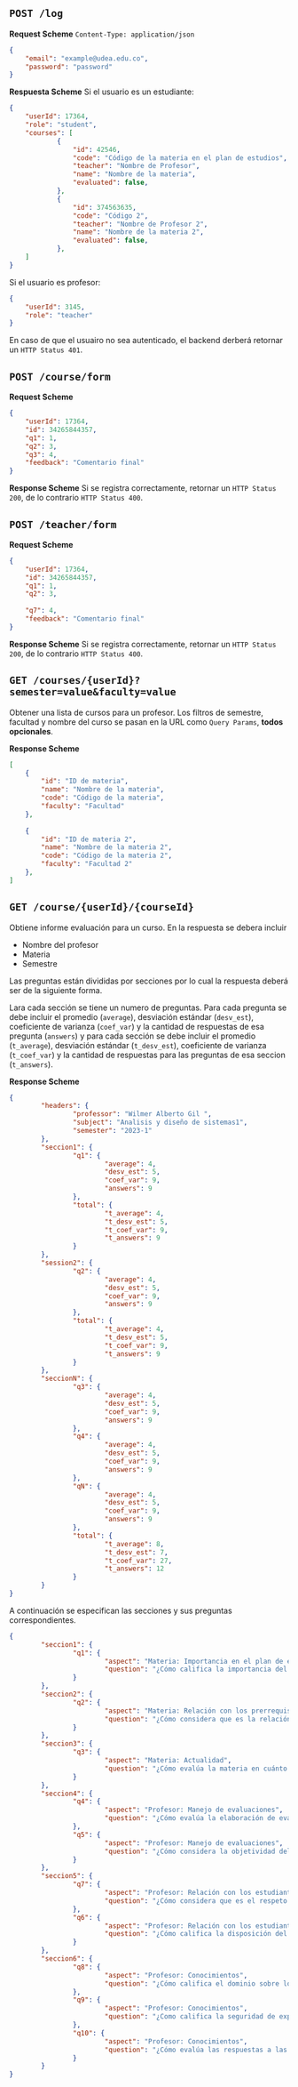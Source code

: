 
## `POST /log`

**Request Scheme**
`Content-Type: application/json`
```json
{
	"email": "example@udea.edu.co",
	"password": "password"
}
```
**Respuesta Scheme**
Si el usuario es un estudiante:
```json
{
	"userId": 17364,
	"role": "student",
	"courses": [
			{
				"id": 42546,
				"code": "Código de la materia en el plan de estudios",
				"teacher": "Nombre de Profesor",
				"name": "Nombre de la materia",
				"evaluated": false,
			},
			{
				"id": 374563635,
				"code": "Código 2",
				"teacher": "Nombre de Profesor 2",
				"name": "Nombre de la materia 2",
				"evaluated": false,
			},
	]
}
```

Si el usuario es profesor:
```json
{
	"userId": 3145,
	"role": "teacher"
}
```

En caso de que el usuairo no sea autenticado, el backend derberá retornar un `HTTP Status 401`.

## `POST /course/form`

**Request Scheme**

```json
{
	"userId": 17364,
	"id": 34265844357,
	"q1": 1,
	"q2": 3,
	"q3": 4,
	"feedback": "Comentario final"
}
```

**Response Scheme**
Si se registra correctamente, retornar un `HTTP Status 200`, de lo contrario `HTTP Status 400`.

## `POST /teacher/form`

**Request Scheme**

```json
{
	"userId": 17364,
	"id": 34265844357,
	"q1": 1,
	"q2": 3,
	
	"q7": 4,
	"feedback": "Comentario final"
}
```

**Response Scheme**
Si se registra correctamente, retornar un `HTTP Status 200`, de lo contrario `HTTP Status 400`.

## `GET /courses/{userId}?semester=value&faculty=value`

Obtener una lista de cursos para un profesor. Los filtros de semestre, facultad y nombre del curso se pasan en la URL como `Query Params`, **todos opcionales**.

**Response Scheme**
```json
[
	{
		"id": "ID de materia",
		"name": "Nombre de la materia",
		"code": "Código de la materia",
		"faculty": "Facultad"
	},
	
	{
		"id": "ID de materia 2",
		"name": "Nombre de la materia 2",
		"code": "Código de la materia 2",
		"faculty": "Facultad 2"
	},
]
```

## `GET /course/{userId}/{courseId}`

Obtiene informe evaluación para un curso. En la respuesta se debera incluir
 - Nombre del profesor
 - Materia
 - Semestre

 Las preguntas están divididas por secciones por lo cual la respuesta deberá ser de la siguiente forma.

 Lara cada sección se tiene un numero de preguntas. Para cada pregunta se debe incluir 
 el promedio (`average`), desviación estándar (`desv_est`),  coeficiente de varianza (`coef_var`) 
 y la cantidad de respuestas de esa pregunta (`answers`) y para cada sección se debe incluir
 el promedio (`t_average`), desviación estándar (`t_desv_est`),  coeficiente de varianza (`t_coef_var`) 
 y la cantidad de respuestas para las preguntas de esa seccion (`t_answers`).

 **Response Scheme**
```json
{
        "headers": {
                "professor": "Wilmer Alberto Gil ",
                "subject": "Analisis y diseño de sistemas1",
                "semester": "2023-1"
        },
        "seccion1": {
                "q1": {
                        "average": 4,
                        "desv_est": 5,
                        "coef_var": 9,
                        "answers": 9
                },
                "total": {
                        "t_average": 4,
                        "t_desv_est": 5,
                        "t_coef_var": 9,
                        "t_answers": 9
                }
        },
        "session2": {
                "q2": {
                        "average": 4,
                        "desv_est": 5,
                        "coef_var": 9,
                        "answers": 9
                },
                "total": {
                        "t_average": 4,
                        "t_desv_est": 5,
                        "t_coef_var": 9,
                        "t_answers": 9
                }
        },
        "seccionN": {
                "q3": {
                        "average": 4,
                        "desv_est": 5,
                        "coef_var": 9,
                        "answers": 9
                },
                "q4": {
                        "average": 4,
                        "desv_est": 5,
                        "coef_var": 9,
                        "answers": 9
                },
                "qN": {
                        "average": 4,
                        "desv_est": 5,
                        "coef_var": 9,
                        "answers": 9
                },
                "total": {
                        "t_average": 8,
                        "t_desv_est": 7,
                        "t_coef_var": 27,
                        "t_answers": 12
                }
        }
}
```

A continuación se especifican las secciones y sus preguntas correspondientes.

```json
{
        "seccion1": {
                "q1": {
                        "aspect": "Materia: Importancia en el plan de estudios",
                        "question": "¿Cómo califica la importancia del curso dentro del plan de estudios?"
                }
        },
        "seccion2": {
                "q2": {
                        "aspect": "Materia: Relación con los prerrequisitos",
                        "question": "¿Cómo considera que es la relación de la materia con sus prerrequisitos?"
                }
        },
        "seccion3": {
                "q3": {
                        "aspect": "Materia: Actualidad",
                        "question": "¿Cómo evalúa la materia en cuánto a la actualidad y vigencia de sus temas?"
                }
        },
        "seccion4": {
                "q4": {
                        "aspect": "Profesor: Manejo de evaluaciones",
                        "question": "¿Cómo evalúa la elaboración de evaluaciones y exámenes del profesor?"
                },
                "q5": {
                        "aspect": "Profesor: Manejo de evaluaciones",
                        "question": "¿Cómo considera la objetividad del profesor a la hora de calificar?"
                }
        },
        "seccion5": {
                "q7": {
                        "aspect": "Profesor: Relación con los estudiantes",
                        "question": "¿Cómo considera que es el respeto y ecuanimidad con los estudiantes?"
                },
                "q6": {
                        "aspect": "Profesor: Relación con los estudiantes",
                        "question": "¿Cómo califica la disposición del profesor a atender dudas fuera del horario regular?"
                }
        },
        "seccion6": {
                "q8": {
                        "aspect": "Profesor: Conocimientos",
                        "question": "¿Cómo califica el dominio sobre los temas explicados por parte del profesor?"
                },
                "q9": {
                        "aspect": "Profesor: Conocimientos",
                        "question": "¿Como califica la seguridad de exposición del profesor?"
                },
                "q10": {
                        "aspect": "Profesor: Conocimientos",
                        "question": "¿Cómo evalúa las respuestas a las preguntas e inquietudes de los estudiantes?"
                }
        }
}
```
